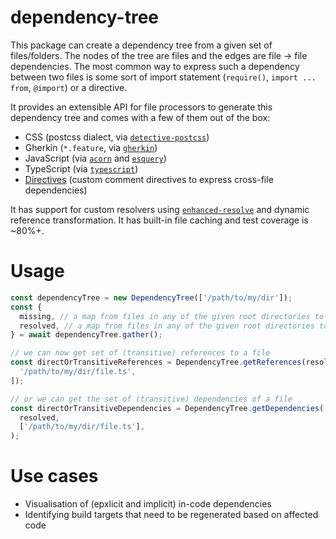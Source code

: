 # dependency-tree

This package can create a dependency tree from a given set of files/folders.
The nodes of the tree are files and the edges are file -> file dependencies.
The most common way to express such a dependency between two files is some sort of import statement (`require()`, `import ... from`, `@import`) or a directive.

It provides an extensible API for file processors to generate this dependency tree and comes with a few of them out of the box:

- CSS (postcss dialect, via [`detective-postcss`](https://www.npmjs.com/package/detective-postcss))
- Gherkin (`*.feature`, via [`gherkin`](https://www.npmjs.com/package/gherkin))
- JavaScript (via [`acorn`](https://www.npmjs.com/package/acorn) and [`esquery`](https://www.npmjs.com/package/esquery))
- TypeScript (via [`typescript`](https://www.npmjs.com/package/typescript))
- [Directives](./docs/directive.md) (custom comment directives to express cross-file dependencies)

It has support for custom resolvers using [`enhanced-resolve`](https://www.npmjs.com/package/enhanced-resolve) and dynamic reference transformation.
It has built-in file caching and test coverage is ~80%+.

# Usage

```ts
const dependencyTree = new DependencyTree(['/path/to/my/dir']);
const {
  missing, // a map from files in any of the given root directories to their (missing) dependencies
  resolved, // a map from files in any of the given root directories to their dependencies
} = await dependencyTree.gather();

// we can now get set of (transitive) references to a file
const directOrTransitiveReferences = DependencyTree.getReferences(resolved, [
  '/path/to/my/dir/file.ts',
]);

// or we can get the set of (transitive) dependencies of a file
const directOrTransitiveDependencies = DependencyTree.getDependencies(
  resolved,
  ['/path/to/my/dir/file.ts'],
);
```

# Use cases

- Visualisation of (epxlicit and implicit) in-code dependencies
- Identifying build targets that need to be regenerated based on affected code
